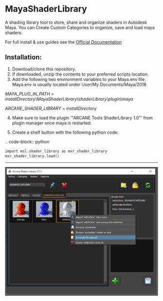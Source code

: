 # MayaShaderLibrary
A shading library tool to store, share and organize shaders in Autodesk Maya.
You can Create Custom Categories to organize, save and load maya shaders.

For full install & use guides see the [Official Documentation](https://mayashaderlibrary.readthedocs.io/en/latest/#)

Installation:
-------------

1. Download/clone this repository.
2. If downloaded, unzip the contents to your preferred scripts location.
3. Add the following two environment variables to your Maya.env file.
Maya.env is usually located under User/My Documents/Maya/2018

*MAYA_PLUG_IN_PATH = installDirectory\MayaShaderLibrary\shaderLibrary\plugin\maya*

*ARCANE_SHADER_LIBRARY = installDirectory*

4. Make sure to load the plugin '"ARCANE Tools ShaderLibrary 1.0"' from plugin manager once maya is restarted.

5. Create a shelf button with the following python code:

.. code-block:: python

	import msl.shader_library as mxr_shader_library
	mxr_shader_library.load()


----------------------------------
![ScreenShot](https://github.com/MaxRocamora/MayaShaderLibrary/blob/master/maya_plugin/scripts/msl/ui/screenshot/uiMenu.png)
